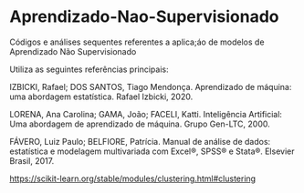 # Aprendizado-Nao-Supervisionado

Códigos e análises sequentes referentes a aplica;áo de modelos de Aprendizado Não Supervisionado

Utiliza as seguintes referências principais:

IZBICKI, Rafael; DOS SANTOS, Tiago Mendonça. Aprendizado de máquina: uma abordagem estatística. Rafael Izbicki, 2020.

LORENA, Ana Carolina; GAMA, João; FACELI, Katti. Inteligência Artificial: Uma abordagem de aprendizado de máquina. Grupo Gen-LTC, 2000.

FÁVERO, Luiz Paulo; BELFIORE, Patrícia. Manual de análise de dados: estatística e modelagem multivariada com Excel®, SPSS® e Stata®. Elsevier Brasil, 2017.

https://scikit-learn.org/stable/modules/clustering.html#clustering
